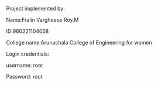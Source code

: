 Project implemented by:

Name:Fralin Vargheese Roy.M

ID:960221104058

College name:Arunachala College of Engineering for women

Login credentials:

username: root

Password: root
